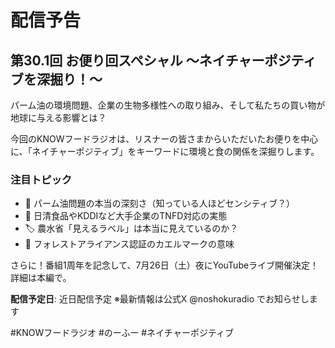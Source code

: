 # 配信予告

## 第30.1回 お便り回スペシャル 〜ネイチャーポジティブを深掘り！〜

パーム油の環境問題、企業の生物多様性への取り組み、そして私たちの買い物が地球に与える影響とは？

今回のKNOWフードラジオは、リスナーの皆さまからいただいたお便りを中心に、「ネイチャーポジティブ」をキーワードに環境と食の関係を深掘りします。

### 注目トピック
- 🌴 パーム油問題の本当の深刻さ（知っている人ほどセンシティブ？）
- 🏢 日清食品やKDDIなど大手企業のTNFD対応の実態
- 🏷️ 農水省「見えるラベル」は本当に見えているのか？
- 🐸 フォレストアライアンス認証のカエルマークの意味

さらに！番組1周年を記念して、7月26日（土）夜にYouTubeライブ開催決定！詳細は本編で。

**配信予定日**: 近日配信予定
※最新情報は公式X @noshokuradio でお知らせします

#KNOWフードラジオ #のーふー #ネイチャーポジティブ